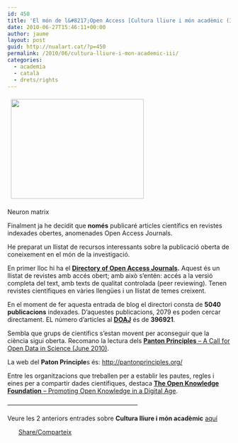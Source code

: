 ```yaml
---
id: 450
title: 'El món de l&#8217;Open Access [Cultura lliure i món acadèmic (III)]'
date: 2010-06-27T15:46:11+00:00
author: jaume
layout: post
guid: http://nualart.cat/?p=450
permalink: /2010/06/cultura-lliure-i-mon-academic-iii/
categories:
  - academia
  - català
  - drets/rights
---
```

<div id="attachment_460" style="width: 310px" class="wp-caption alignleft">
  <a href="http://nualart.cat/wp-content/uploads/2010/06/Neuron-matrix.png" onclick="_gaq.push(['_trackEvent', 'outbound-article', 'http://nualart.cat/wp-content/uploads/2010/06/Neuron-matrix.png', '']);" ><img class="size-medium wp-image-460" style="margin: 7px 8px;" title="Neuron-matrix" src="http://nualart.cat/wp-content/uploads/2010/06/Neuron-matrix-300x225.png" alt="" width="300" height="225" srcset="http://nualart.cat/wp-content/uploads/2010/06/Neuron-matrix-300x225.png 300w, http://nualart.cat/wp-content/uploads/2010/06/Neuron-matrix.png 800w" sizes="(max-width: 300px) 100vw, 300px" /></a>
  
  <p class="wp-caption-text">
    Neuron matrix
  </p>
</div>

Finalment ja he decidit que **només** publicaré articles científics en revistes indexades obertes, anomenades Open Access Journals.

He preparat un llistat de recursos interessants sobre la publicació oberta de coneixement en el món de la investigació.

En primer lloc hi ha el **<a href="http://www.doaj.org/" onclick="_gaq.push(['_trackEvent', 'outbound-article', 'http://www.doaj.org/', 'Directory of Open Access Journals']);" >Directory of Open Access Journals</a>.** Aquest és un llistat de revistes amb accés obert; amb això s&#8217;entén: accés a la versió completa del text, amb texts de qualitat controlada (peer reviewing). Tenen revistes científiques en vàries llengües i un llistat de temes creixent.

En el moment de fer aquesta entrada de blog el directori consta de **5040 publicacions** indexades. D&#8217;aquestes publicacions, 2079 es poden cercar directament. EL número d&#8217;articles al **<a href="http://www.doaj.org/" onclick="_gaq.push(['_trackEvent', 'outbound-article', 'http://www.doaj.org/', 'DOAJ']);" >DOAJ</a>** és de **396921**.

Sembla que grups de científics s&#8217;estan movent per aconseguir que la ciència sigui oberta. Recomano la lectura dels <a href="http://www.arl.org/sparc/innovator/panton~print.shtml" onclick="_gaq.push(['_trackEvent', 'outbound-article', 'http://www.arl.org/sparc/innovator/panton~print.shtml', 'Panton Principles – A Call for Open Data in Science (June 2010)']);" ><strong>Panton Principles</strong> – A Call for Open Data in Science (June 2010)</a>.

La web del **Paton Principle**s és: <a href="http://pantonprinciples.org/" onclick="_gaq.push(['_trackEvent', 'outbound-article', 'http://pantonprinciples.org/', 'http://pantonprinciples.org/']);" >http://pantonprinciples.org/</a>

Entre les organitzacions que treballen per a establir les pautes, regles i eines per a compartir dades científiques, destaca <a href="http://www.okfn.org/" onclick="_gaq.push(['_trackEvent', 'outbound-article', 'http://www.okfn.org/', 'The Open Knowledge Foundation &#8211; Promoting Open Knowledge in a Digital Age']);" ><strong>The Open Knowledge Foundation</strong> &#8211; Promoting Open Knowledge in a Digital Age</a>.

&#8212;&#8212;&#8212;&#8212;&#8212;&#8212;&#8212;&#8212;&#8212;&#8212;&#8212;&#8212;&#8212;&#8212;&#8212;&#8212;&#8212;&#8212;&#8212;&#8212;&#8212;

Veure les 2 anteriors entrades sobre **Cultura lliure i món acadèmic** <a href="http://nualart.cat/?s=Cultura+lliure+i+m%C3%B3n+acad%C3%A8mic&searchsubmit=" onclick="_gaq.push(['_trackEvent', 'outbound-article', 'http://nualart.cat/?s=Cultura+lliure+i+m%C3%B3n+acad%C3%A8mic&searchsubmit=', 'aquí']);" >aquí</a>

<div class="addtoany_share_save_container addtoany_content_bottom">
  <div class="a2a_kit a2a_kit_size_32 addtoany_list a2a_target" id="wpa2a_41">
    <a href="https://www.addtoany.com/share" onclick="_gaq.push(['_trackEvent', 'outbound-article', 'https://www.addtoany.com/share', 'Share/Comparteix']);" class="a2a_dd addtoany_share_save"  style="background:url(http://nualart.cat/wp-content/plugins/add-to-any/share_16_16.png) no-repeat scroll 4px 0px;padding:0 0 0 25px;display:inline-block;height:16px;vertical-align:middle"><span>Share/Comparteix</span></a>
  </div>
</div>